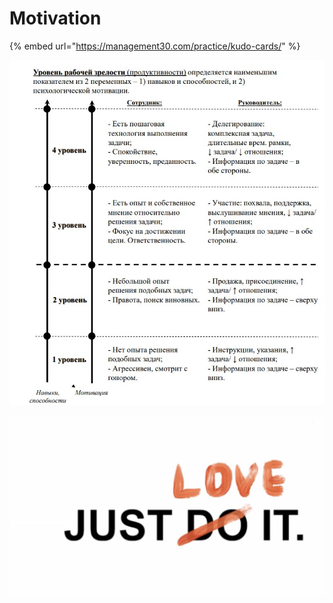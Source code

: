 # Motivation

{% embed url="https://management30.com/practice/kudo-cards/" %}

![](<../.gitbook/assets/Уровни рабочей зрелости.jpg>)

![](<../.gitbook/assets/Screenshot 2020-07-16 at 20.31.57.png>)
